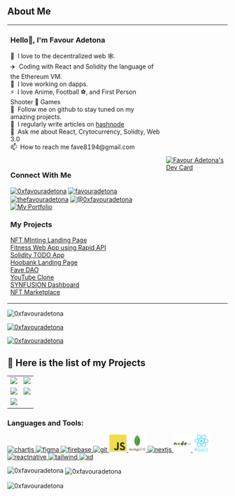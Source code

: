 ## About Me
<table>
  <tr>
    <td valign="center">
      <p>
        <h3>Hello👋, I'm Favour Adetona</h3>
        👀 &nbsp;I love to the decentralized web 🕸.
        <br/>
        ✈️ &nbsp;Coding with React and Solidity the language of the Ethereum VM.
        <br/>
        🚀 &nbsp;I love working on dapps.
        <br/>
        ⚡ &nbsp;I love Anime, Football ⚽, and First Person Shooter 🔫 Games
        <br/>
        💞️ &nbsp;Follow me on github to stay tuned on my amazing projects.
        <br/>
        📝 &nbsp;I regularly write articles on <a href="https://thefavouradetona.hashnode.dev/">hashnode</a>
        <br />
        💬 &nbsp;Ask me about React, Crytocurrency, Solidty, Web 3.0
        <br />
        📫  &nbsp;How to reach me fave8194@gmail.com
        <br />
        <br />
        <h3>Connect With Me</h3>
        <a href="https://twitter.com/0xfavouradetona" target="blank"><img align="center" src="https://raw.githubusercontent.com/rahuldkjain/github-profile-readme-generator/master/src/images/icons/Social/twitter.svg" alt="0xfavouradetona" height="30" width="40" /></a>
<a href="https://linkedin.com/in/favouradetona" target="blank"><img align="center" src="https://raw.githubusercontent.com/rahuldkjain/github-profile-readme-generator/master/src/images/icons/Social/linked-in-alt.svg" alt="favouradetona" height="30" width="40" /></a>
<a href="https://instagram.com/thefavouradetona" target="blank"><img align="center" src="https://raw.githubusercontent.com/rahuldkjain/github-profile-readme-generator/master/src/images/icons/Social/instagram.svg" alt="thefavouradetona" height="30" width="40" /></a>
<a href="https://hashnode.com/@0xfavouradetona" target="blank"><img align="center" src="https://raw.githubusercontent.com/rahuldkjain/github-profile-readme-generator/master/src/images/icons/Social/hashnode.svg" alt="@0xfavouradetona" height="30" width="40" /></a>
        <br/>
        <a href="">
        <img src="https://img.shields.io/badge/my_portfolio-000?style=for-the-badge&logo=ko-fi&logoColor=white" alt="My Portfolio"/></a>
        <h3>My Projects</h3>
        <a href="https://nft-landing-page-minting.vercel.app/" target="blank">NFT MInting Landing Page</a>
        <br />
        <a href="https://fitness-web-pp.vercel.app/" target="blank">Fitness Web App using Rapid API</a>
        <br />
        <a href="https://solidity-todo-app.vercel.app/" target="blank">Solidity TODO App</a>
        <br />
        <a href="https://project-hoobank-fawn.vercel.app/" target="blank">Hoobank Landing Page</a>
        <br />
        <a href="https://fave-dao.vercel.app/" target="blank">Fave DAO</a>
        <br />
        <a href="https://project-youtube-eight.vercel.app/" target="blank">YouTube Clone</a>
        <br />
        <a href="https://syncfusion-dashboard-rose.vercel.app/" target="blank">SYNFUSION Dashboard</a>
        <br />
        <a href="https://nft-marketplace-0.vercel.app/" target="blank">NFT Marketplace</a>
      </p>
    </td>
    <td>
      <a href="https://app.daily.dev/0xfavouradetona"><img src="https://api.daily.dev/devcards/aefa0b282d384659afc631a180f019c3.png?r=1u9" width="400" alt="Favour Adetona's Dev Card"/></a>
    </td>
  </tr>
</table>


<p align="left"> <img src="https://komarev.com/ghpvc/?username=0xfavouradetona&label=Profile%20views&color=0e75b6&style=flat" alt="0xfavouradetona" /> </p>

<p align="left"> <a href="https://github.com/ryo-ma/github-profile-trophy"><img src="https://github-profile-trophy.vercel.app/?username=0xfavouradetona" alt="0xfavouradetona" /></a> </p>

<p align="left"> <a href="https://twitter.com/0xfavouradetona" target="blank"><img src="https://img.shields.io/twitter/follow/0xfavouradetona?logo=twitter&style=for-the-badge" alt="0xfavouradetona" /></a> </p>

## 🔭 Here is the list of my Projects
<table>
  <tr>
    <td valign="center">
      <a href="https://github.com/0xfavouradetona/nft-landing-page-minting"><img src="https://github-readme-stats.vercel.app/api/pin/?username=0xfavouradetona&repo=nft-landing-page-minting" /></a>
    </td>
    <td>
      <a href="https://github.com/0xfavouradetona/fitness-web-pp"><img src="https://github-readme-stats.vercel.app/api/pin/?username=0xfavouradetona&repo=fitness-web-pp" /></a>
    </td>
  </tr>
  <tr>
    <td valign="center">
      <a href="https://github.com/0xfavouradetona/solidity-todo-app"><img src="https://github-readme-stats.vercel.app/api/pin/?username=0xfavouradetona&repo=solidity-todo-app" /></a>
    </td>
    <td>
      <a href="https://github.com/0xfavouradetona/fitness-web-pp"><img src="https://github-readme-stats.vercel.app/api/pin/?username=0xfavouradetona&repo=fitness-web-pp" /></a>
    </td>
  </tr>
  <tr>
    <td>
      <a href="https://github.com/0xfavouradetona/token-staking"><img src="https://github-readme-stats.vercel.app/api/pin/?username=0xfavouradetona&repo=token-staking" /></a>
    </td>
  </tr>
</table>


<h3 align="left">Languages and Tools:</h3>
<p align="left"> <a href="https://www.chartjs.org" target="_blank" rel="noreferrer"> <img src="https://www.chartjs.org/media/logo-title.svg" alt="chartjs" width="40" height="40"/> </a> <a href="https://www.figma.com/" target="_blank" rel="noreferrer"> <img src="https://www.vectorlogo.zone/logos/figma/figma-icon.svg" alt="figma" width="40" height="40"/> </a> <a href="https://firebase.google.com/" target="_blank" rel="noreferrer"> <img src="https://www.vectorlogo.zone/logos/firebase/firebase-icon.svg" alt="firebase" width="40" height="40"/> </a> <a href="https://git-scm.com/" target="_blank" rel="noreferrer"> <img src="https://www.vectorlogo.zone/logos/git-scm/git-scm-icon.svg" alt="git" width="40" height="40"/> </a> <a href="https://developer.mozilla.org/en-US/docs/Web/JavaScript" target="_blank" rel="noreferrer"> <img src="https://raw.githubusercontent.com/devicons/devicon/master/icons/javascript/javascript-original.svg" alt="javascript" width="40" height="40"/> </a> <a href="https://www.mongodb.com/" target="_blank" rel="noreferrer"> <img src="https://raw.githubusercontent.com/devicons/devicon/master/icons/mongodb/mongodb-original-wordmark.svg" alt="mongodb" width="40" height="40"/> </a> <a href="https://nextjs.org/" target="_blank" rel="noreferrer"> <img src="https://cdn.worldvectorlogo.com/logos/nextjs-2.svg" alt="nextjs" width="40" height="40"/> </a> <a href="https://nodejs.org" target="_blank" rel="noreferrer"> <img src="https://raw.githubusercontent.com/devicons/devicon/master/icons/nodejs/nodejs-original-wordmark.svg" alt="nodejs" width="40" height="40"/> </a> <a href="https://reactjs.org/" target="_blank" rel="noreferrer"> <img src="https://raw.githubusercontent.com/devicons/devicon/master/icons/react/react-original-wordmark.svg" alt="react" width="40" height="40"/> </a> <a href="https://reactnative.dev/" target="_blank" rel="noreferrer"> <img src="https://reactnative.dev/img/header_logo.svg" alt="reactnative" width="40" height="40"/> </a> <a href="https://tailwindcss.com/" target="_blank" rel="noreferrer"> <img src="https://www.vectorlogo.zone/logos/tailwindcss/tailwindcss-icon.svg" alt="tailwind" width="40" height="40"/> </a> <a href="https://www.adobe.com/products/xd.html" target="_blank" rel="noreferrer"> <img src="https://cdn.worldvectorlogo.com/logos/adobe-xd.svg" alt="xd" width="40" height="40"/> </a> </p>


<p><img align="left" src="https://github-readme-stats.vercel.app/api/top-langs?username=0xfavouradetona&show_icons=true&locale=en&layout=compact" alt="0xfavouradetona" /></p>

<p>&nbsp;<img align="center" src="https://github-readme-stats.vercel.app/api?username=0xfavouradetona&show_icons=true&locale=en" alt="0xfavouradetona" /></p>

<p><img align="center" src="https://github-readme-streak-stats.herokuapp.com/?user=0xfavouradetona&" alt="0xfavouradetona" /></p>
